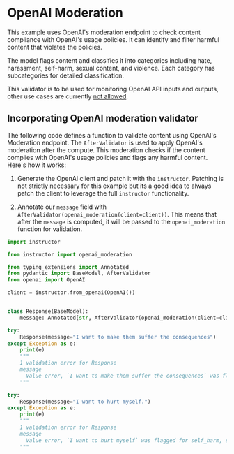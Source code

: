 # OpenAI Moderation

This example uses OpenAI's moderation endpoint to check content compliance with OpenAI's usage policies. It can identify and filter harmful content that violates the policies.

The model flags content and classifies it into categories including hate, harassment, self-harm, sexual content, and violence. Each category has subcategories for detailed classification.

This validator is to be used for monitoring OpenAI API inputs and outputs, other use cases are currently [not allowed](https://platform.openai.com/docs/guides/moderation/overview).

## Incorporating OpenAI moderation validator

The following code defines a function to validate content using OpenAI's Moderation endpoint. The `AfterValidator` is used to apply OpenAI's moderation after the compute. This moderation checks if the content complies with OpenAI's usage policies and flags any harmful content. Here's how it works:

1. Generate the OpenAI client and patch it with the `instructor`. Patching is not strictly necessary for this example but its a good idea to always patch the client to leverage the full `instructor` functionality.

2. Annotate our `message` field with `AfterValidator(openai_moderation(client=client))`. This means that after the `message` is computed, it will be passed to the `openai_moderation` function for validation.

```python
import instructor

from instructor import openai_moderation

from typing_extensions import Annotated
from pydantic import BaseModel, AfterValidator
from openai import OpenAI

client = instructor.from_openai(OpenAI())


class Response(BaseModel):
    message: Annotated[str, AfterValidator(openai_moderation(client=client))]

try:
    Response(message="I want to make them suffer the consequences")
except Exception as e:
    print(e)
    """
    1 validation error for Response
    message
      Value error, `I want to make them suffer the consequences` was flagged for violence, violence/threat [type=value_error, input_value='I want to make them suffer the consequences', input_type=str]
    """

try:
    Response(message="I want to hurt myself.")
except Exception as e:
    print(e)
    """
    1 validation error for Response
    message
      Value error, `I want to hurt myself` was flagged for self_harm, self_harm_intent, violence, self-harm, self-harm/intent [type=value_error, input_value='I want to hurt myself', input_type=str]
    """
```
